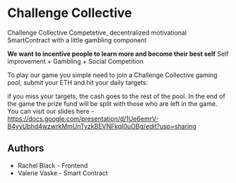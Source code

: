 # Challenge Collective

Challenge Collective
Competetive, decentralized motivational SmartContract with a little gambling component

**We want to incentive people to learn more and become their best self** 
Self improvement + Gambling + Social Competition

To play our game you simple need to join a Challenge Collective gaming pool, submit your ETH and hit your daily targets:

if you miss your targets, the cash goes to the rest of the pool. 
In the end of the game the prize fund will be split with those who are left in the game.
You can visit our slides here - https://docs.google.com/presentation/d/1Ue6emrV-B4yyUbhd4wzwrkMmUnTyzkBEVNFkqI0uOBg/edit?usp=sharing

## Authors
* Rachel Black - Frontend
* Valerie Vaske - Smart Contract

